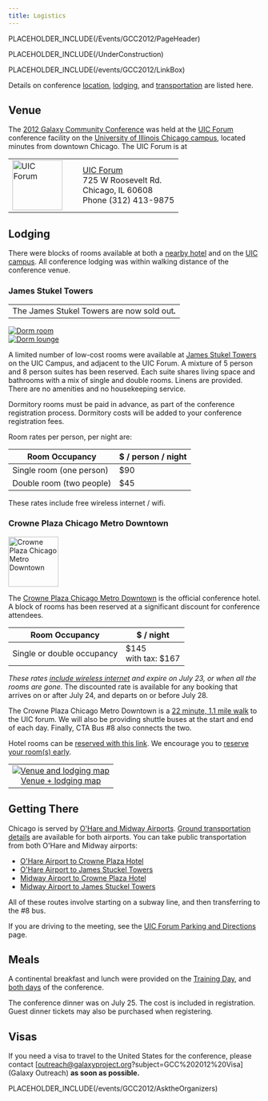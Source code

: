 ```yaml
---
title: Logistics
---
```

PLACEHOLDER_INCLUDE(/Events/GCC2012/PageHeader)

PLACEHOLDER_INCLUDE(/UnderConstruction)



PLACEHOLDER_INCLUDE(/events/GCC2012/LinkBox)

Details on conference [location](#venue), [lodging](#lodging), and [transportation](#getting-there) are listed here.

## Venue

The [2012 Galaxy Community Conference](/Events/GCC2012) was held at the [UIC Forum](http://www.uicforum.uic.edu/) conference facility on the [University of Illinois Chicago campus](http://uic.edu/), located minutes from downtown Chicago.  The UIC Forum is at

<table>
  <tr>
    <td style=" border: none;"> <a href='http://www.uicforum.uic.edu/'><img src='/UICForumExteriorThumb.jpg' alt='UIC Forum' height="100" /></a> </td>
    <td style=" border: none;"> &nbsp;&nbsp; </td>
    <td style=" border: none;"> <a href='http://www.uicforum.uic.edu/'>UIC Forum</a><br />725 W Roosevelt Rd.<br />Chicago‚ IL 60608<br />Phone (312) 413-9875 </td>
  </tr>
</table>


## Lodging

There were blocks of rooms available at both a [nearby hotel](http://www.crowneplaza.com/redirect?path=hd&brandCode=cp&localeCode=en&regionCode=1&hotelCode=CHISH&_PMID=99801505&GPC=IGC) and on the [UIC campus](http://www.housing.uic.edu/halls/jst/index.php).  All conference lodging was within walking distance of the conference venue.

### James Stukel Towers

<table>
  <tr>
    <td style=" class="red" "> </strong>The James Stukel Towers are now </em>sold out<strong><em>. </td>
  </tr>
</table>


<div class='right'><a href='http://www.housing.uic.edu/halls/jst/index.php'><img src='/dorms2.jpg' alt='Dorm room'  /></a><br /><a href='http://www.housing.uic.edu/halls/jst/index.php'><img src='/dorms1.jpg' alt='Dorm lounge'  /></a></div>

A limited number of low-cost rooms were available at [James Stukel Towers](http://www.housing.uic.edu/halls/jst/index.php) on the UIC Campus, and adjacent to the UIC Forum.  A mixture of 5 person and 8 person suites has been reserved. Each suite shares living space and bathrooms with a mix of single and double rooms. Linens are provided. There are no amenities and no housekeeping service.

Dormitory rooms must be paid in advance, as part of the conference registration process. Dormitory costs will be added to your conference registration fees.

Room rates per person, per night are:

| Room Occupancy |  $ / person / night  | 
| -------------- | ------------------- | 
| Single room (one person) |  $90  | 
| Double room (two people) |  $45  | 

These rates include free wireless internet / wifi.

### Crowne Plaza Chicago Metro Downtown
<div class='right'><a href='http://www.crowneplaza.com/redirect?path=hd&brandCode=cp&localeCode=en&regionCode=1&hotelCode=CHISH&_PMID=99801505&GPC=IGC'><img src='/CrownePlaza1.jpg' alt='Crowne Plaza Chicago Metro Downtown' height="100" /></a></div>

The [Crowne Plaza Chicago Metro Downtown](http://www.crowneplaza.com/redirect?path=hd&brandCode=cp&localeCode=en&regionCode=1&hotelCode=CHISH&_PMID=99801505&GPC=IGC) is the official conference hotel.  A block of rooms has been reserved at a significant discount for conference attendees.  

| Room Occupancy |  $ / night  | 
| -------------- | ---------- | 
| Single or double occupancy |  $145<br /> with tax: $167  | 

*These rates [include wireless internet](http://www.thechicagometro.com/html/chicago-hotel-suites.asp) and expire on July 23, or when all the rooms are gone.*  The discounted rate is available for any booking that arrives on or after July 24, and departs on or before July 28.

The Crowne Plaza Chicago Metro Downtown is a [22 minute, 1.1 mile walk](http://maps.google.com/maps/ms?msid=200882234356845070378.0004bb5ff01f2d9474e5d&msa=0&ll=41.874706,-87.653003&spn=0.034991,0.039139) to the UIC forum.  We will also be providing shuttle buses at the start and end of each day.  Finally, CTA Bus #8 also connects the two.

Hotel rooms can be [reserved with this link](http://www.crowneplaza.com/redirect?path=hd&brandCode=cp&localeCode=en&regionCode=1&hotelCode=CHISH&_PMID=99801505&GPC=IGC).  We encourage you to [reserve your room(s) early](http://www.crowneplaza.com/redirect?path=hd&brandCode=cp&localeCode=en&regionCode=1&hotelCode=CHISH&_PMID=99801505&GPC=IGC).

<div class='right'>
<table>
  <tr>
    <td style=" text-align: center;"> <a href='http://maps.google.com/maps/ms?msid=200882234356845070378.0004bb5ff01f2d9474e5d&msa=0&ll=41.874706,-87.653003&spn=0.034991,0.039139'><img src='/ChicagoMap1.png' alt='Venue and lodging map'  /></a><br /><a href='http://maps.google.com/maps/ms?msid=200882234356845070378.0004bb5ff01f2d9474e5d&msa=0&ll=41.874706,-87.653003&spn=0.034991,0.039139'>Venue + lodging map</a> </td>
  </tr>
</table>

</div>

## Getting There

Chicago is served by [O'Hare and Midway Airports](http://www.ohare.com/).  [Ground transportation details](http://www.ohare.com/PassengerInformation/GroundTransportation/Default.aspx) are available for both airports.  You can take public transportation from both O'Hare and Midway airports:

* [O'Hare Airport to Crowne Plaza Hotel](http://maps.google.com/maps?saddr=O%27Hare+International+Airport,+Des+Plaines,+IL&daddr=Crowne+Plaza+Chicago+Metro,+West+Madison+Street,+Chicago,+IL&hl=en&sll=41.885793,-87.647982&sspn=0.069969,0.078278&geocode=FUCDgAIdd6zC-iGjDSqESTtTiA%3BFcgQfwIdvJvG-iFIBc_3daO8wClNuVWWxCwOiDE7ftfO8dSVmw&oq=crown&dirflg=r&ttype=now&noexp=0&noal=0&sort=def&mra=ls&t=m&z=12&start=0)
* [O'Hare Airport to James Stuckel Towers](http://maps.google.com/maps?saddr=O%27Hare+International+Airport,+Des+Plaines,+IL&daddr=James+Stukel+Towers,+West+James+M.Rochford+Street,+Chicago,+IL&hl=en&ll=41.893333,-87.648089&spn=0.01749,0.019569&sll=41.889308,-87.645321&sspn=0.069966,0.078278&geocode=FUCDgAIdd6zC-iGjDSqESTtTiA%3BFf3SfgIdIKLG-iGJiraZKsmo_Q&oq=James+st&dirflg=r&ttype=now&noexp=0&noal=0&sort=def&mra=ls&t=m&z=16&start=0)
* [Midway Airport to Crowne Plaza Hotel](http://maps.google.com/maps?saddr=5700+South+Cicero+Avenue,+Chicago,+Illinois+60638+(Chicago+Midway+International+Airport)&daddr=Crowne+Plaza+Chicago+Metro,+West+Madison+Street,+Chicago,+IL&hl=en&ll=41.833375,-87.693901&spn=0.140053,0.156555&sll=41.820199,-87.694759&sspn=0.140082,0.156555&geocode=FQakfQIdnSnF-iH0MKTbGVW46w%3BFcgQfwIdvJvG-iFIBc_3daO8wClNuVWWxCwOiDE7ftfO8dSVmw&oq=Midway+&dirflg=r&ttype=now&noexp=0&noal=0&sort=def&mra=pd&t=m&z=13&start=0)
* [Midway Airport to James Stuckel Towers](http://maps.google.com/maps?saddr=5700+South+Cicero+Avenue,+Chicago,+Illinois+60638+(Chicago+Midway+International+Airport)&daddr=James+Stukel+Towers,+West+James+M.Rochford+Street,+Chicago,+IL&hl=en&ll=41.825316,-87.693558&spn=0.140071,0.156555&sll=41.833375,-87.693901&sspn=0.140053,0.156555&geocode=FQakfQIdnSnF-iH0MKTbGVW46w%3BFf3SfgIdIKLG-iGJiraZKsmo_Q&oq=james+stu&dirflg=r&ttype=now&noexp=0&noal=0&sort=def&mra=ls&t=m&z=13&start=0)

All of these routes involve starting on a subway line, and then transferring to the #8 bus.

If you are driving to the meeting, see the [UIC Forum Parking and Directions](http://www.uic.edu/depts/uicforum/directions.shtml) page.

## Meals

A continental breakfast and lunch were provided on the [Training Day](/Events/GCC2012/TrainingDay), and [both days](../../../Events/GCC2012/Program) of the conference.

The conference dinner was on July 25. The cost is included in registration. Guest dinner tickets may also be purchased when registering.

## Visas

If you need a visa to travel to the United States for the conference, please contact [outreach@galaxyproject.org?subject=GCC%202012%20Visa](Galaxy Outreach) **as soon as possible.**

PLACEHOLDER_INCLUDE(/events/GCC2012/AsktheOrganizers)
